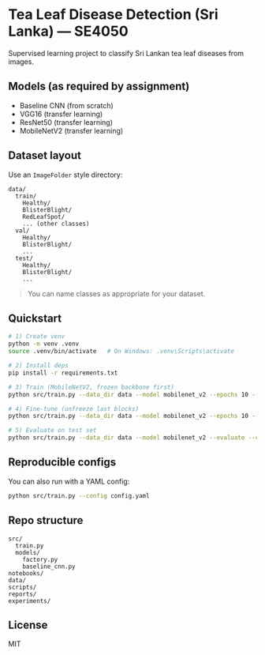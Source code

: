 # Tea Leaf Disease Detection (Sri Lanka) — SE4050

Supervised learning project to classify Sri Lankan tea leaf diseases from images.

## Models (as required by assignment)
- Baseline CNN (from scratch)
- VGG16 (transfer learning)
- ResNet50 (transfer learning)
- MobileNetV2 (transfer learning)

## Dataset layout
Use an `ImageFolder` style directory:
```
data/
  train/
    Healthy/
    BlisterBlight/
    RedLeafSpot/
    ... (other classes)
  val/
    Healthy/
    BlisterBlight/
    ...
  test/
    Healthy/
    BlisterBlight/
    ...
```
> You can name classes as appropriate for your dataset.

## Quickstart
```bash
# 1) Create venv
python -m venv .venv
source .venv/bin/activate   # On Windows: .venv\Scripts\activate

# 2) Install deps
pip install -r requirements.txt

# 3) Train (MobileNetV2, frozen backbone first)
python src/train.py --data_dir data --model mobilenet_v2 --epochs 10 --freeze_backbone

# 4) Fine-tune (unfreeze last blocks)
python src/train.py --data_dir data --model mobilenet_v2 --epochs 10 --unfreeze --ckpt outputs/best_model.pth

# 5) Evaluate on test set
python src/train.py --data_dir data --model mobilenet_v2 --evaluate --ckpt outputs/best_model.pth
```

## Reproducible configs
You can also run with a YAML config:
```bash
python src/train.py --config config.yaml
```

## Repo structure
```
src/
  train.py
  models/
    factory.py
    baseline_cnn.py
notebooks/
data/
scripts/
reports/
experiments/
```

## License
MIT
